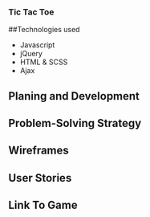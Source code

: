 ### Tic Tac Toe

##Technologies used

- Javascript
- jQuery
- HTML & SCSS
- Ajax


## Planing and Development

## Problem-Solving Strategy

## Wireframes

## User Stories

## Link To Game
